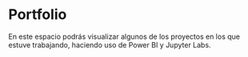 # Portfolio
En este espacio podrás visualizar algunos de los proyectos en los que estuve trabajando, haciendo uso de Power BI y Jupyter Labs.

